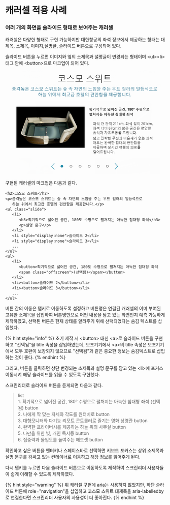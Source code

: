 # 캐러셀 적용 사례

### 여러 개의 화면을 슬라이드 형태로 보여주는 캐러셀

캐러셀은 다양한 형태로 구현 가능하지만 대한항공의 좌석 정보에서 제공하는 형태는 대제목, 소제목, 이미지,설명글, 슬라이드 버튼으로 구성되어 있다.

슬라이드 버튼을 누르면 이미지와 옆의 소제목과 설명글이 변경되는 형태이며 \<ul>\<li> 태그 안에 \<button>으로 마크업이 되어 있다.

![](<../../.gitbook/assets/image (1) (1).png>)

구현된 캐러셀의 마크업은 다음과 같다.

```markup
<h2>코스모 스위트</h2>
<p>품격높은 코스모 스위트는 숲 속 자연의 느낌을 주는 우드 컬러의 일등석으로 
   하늘 위에서 최고급 호텔의 편안함을 제공합니다.</p>
<ul class="slide">
   <li>
      <h3>획기적으로 넓어진 공간, 180도 수평으로 펼쳐지는 아늑한 침대형 좌석</h3>
      <p>설명 문구</p>
   </li>
   <li style="display:none">슬라이드 2</li>
   <li style="display:none">슬라이드 3</li>
   ...
</ul>
<ul>
   <li>
      <button>획기적으로 넓어진 공간, 180도 수평으로 펼쳐지는 아늑한 침대형 좌석
      <span class="offscreen">(선택됨)</span></button>
   </li>
   <li><button>슬라이드 2</button></li>
   <li><button>슬라이드 3</button></li>
   ...
</ul>
```

버튼 간의 이동은 탭키로 이동하도록 설정하고 버튼명은 연결된 캐러셀의 이미 부여된 고유한 소제목을 삽입하여 버튼명만으로 어떤 내용을 담고 있는 화면인지 예측 가능하게 제작하였고, 선택된 버튼은 현재 상태를 알려주기 위해 선택되었다는 숨김 텍스트를 삽입했다.

{% hint style="info" %}
초기 제작 시 \<button> 대신 \<a>로 슬라이드 버튼을 구현하고 "선택됨"을  title 속성을 삽입하였는데, 보조기기에서 \<a>의 title 속성은 보조기기에서 모두 호환이 보장되지 않으므로 "선택됨"과 같은 중요한 정보는 숨김텍스트로 삽입하는 것이 좋다.
{% endhint %}

그리고, 버튼을 클릭하면 상단 변경되는 소제목과 설명 문구를 담고 있는 \<li>에  포커스 이동시켜 해당 슬라이드를 읽을 수 있도록 구현했다. &#x20;

스크린리더로 슬라이드 버튼을 듣게되면 다음과 같다.

> list\
> 1\. 획기적으로 넓어진 공간, 180° 수평으로 펼쳐지는 아늑한 침대형 좌석 (선택됨) button\
> 2\. 나에게 딱 맞는 자세와 각도를 원터치로 button \
> 3\. 대형모니터와 다기능 리모트 콘트롤러로 즐기는 영화 상영관 button\
> 4\. 완벽한 프라이버시를 제공하는 하늘 위의 사무실 button\
> 5\. 나만을 위한 빛, 개인 독서등 button\
> 6\. 집중력과 몰입도를 높여주는 헤드셋 button

확인하고 싶은 버튼을 엔터키나 스페이스바로 선택하면 키보드 포커스는 상위 소제목과 설명 문구를 감싸고 있는 컨테이너로 이동하고 해당 정보를 읽어주게 된다.

다시 탭키를 누르면 다음 슬라이드 버튼으로 이동하도록 제작하여 스크린리더 사용자들이 쉽게 이해할 수 있도록 제작하였다.

{% hint style="warning" %}
위 캐러셀 구현에 aria는 사용하지 않았지만,  하단 슬라이드 버튼에 role="navigation"을 삽입하고 코스모 스위트 대제목을 aria-labelledby로 연결한다면 스크린리더 사용자의 사용성이 더 좋아진다.
{% endhint %}
